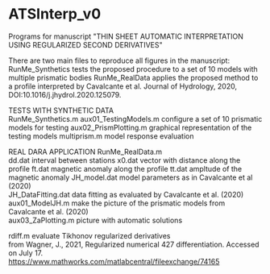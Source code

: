 # ATSInterp_v0
Programs for manuscript "THIN SHEET AUTOMATIC INTERPRETATION USING REGULARIZED SECOND DERIVATIVES"

There are two main files to reproduce all figures in the manuscript:  
    RunMe_Synthetics tests the proposed procedure to a set of 10 models with multiple prismatic bodies
    RunMe_RealData applies the proposed method to a profile interpreted by Cavalcante et al. Journal of Hydrology, 2020, DOI:10.1016/j.jhydrol.2020.125079.


TESTS WITH SYNTHETIC DATA   
RunMe_Synthetics.m
aux01_TestingModels.m configure a set of 10 prismatic models for testing
aux02_PrismPlotting.m graphical representation of the testing models
multiprism.m model response evaluation

REAL DARA APPLICATION
RunMe_RealData.m    
dd.dat interval between stations 
x0.dat vector with distance along the profile 
ft.dat magnetic anomaly along the profile 
tt.dat ampltude of the magnetic anomaly 
JH_model.dat model parameters as in Cavalcante et al (2020)       
JH_DataFitting.dat  data fitting as evaluated by Cavalcante et al. (2020)    
aux01_ModelJH.m make the picture of the prismatic models from Cavalcante et al. (2020)  
aux03_ZaPlotting.m picture with automatic solutions 
          
rdiff.m  evaluate Tikhonov regularized derivatives 	
from Wagner, J., 2021, Regularized numerical 427 differentiation. Accessed on July 17.	
https://www.mathworks.com/matlabcentral/fileexchange/74165   	    
     
              
               
